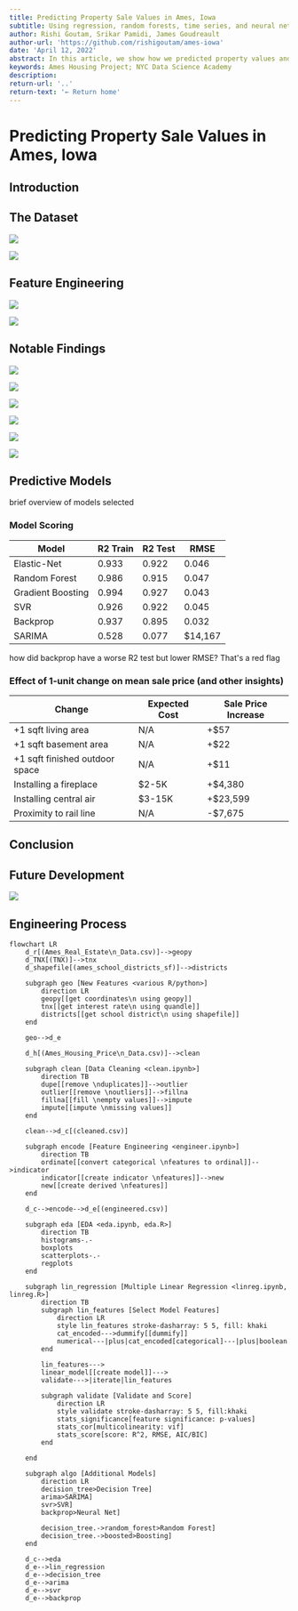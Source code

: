 ```yaml
---
title: Predicting Property Sale Values in Ames, Iowa
subtitle: Using regression, random forests, time series, and neural networks
author: Rishi Goutam, Srikar Pamidi, James Goudreault
author-url: 'https://github.com/rishigoutam/ames-iowa'
date: 'April 12, 2022'
abstract: In this article, we show how we predicted property values and evaluated the Ames housing market
keywords: Ames Housing Project; NYC Data Science Academy
description:
return-url: '..'
return-text: '← Return home'
---
```


# Predicting Property Sale Values in Ames, Iowa

## Introduction


## The Dataset
![](https://hackmd.io/_uploads/BJHVDyamc.png)

![](https://hackmd.io/_uploads/B18cPJTXc.png)


## Feature Engineering
![](https://hackmd.io/_uploads/S1CrD1pm9.png)

![](https://hackmd.io/_uploads/S1hIv1aX9.png)

## Notable Findings
![](https://hackmd.io/_uploads/SkHOvJTm9.png)

![](https://hackmd.io/_uploads/BJGKPyTm9.png)

![](https://hackmd.io/_uploads/S1qoPJpmc.png)

![](https://hackmd.io/_uploads/ryrnPJam9.png)

![](https://hackmd.io/_uploads/ryhawk6Xq.png)

![](https://hackmd.io/_uploads/rJhAv1p79.png)


## Predictive Models

brief overview of models selected


### Model Scoring

| Model            | R2 Train | R2 Test  | RMSE     |
| --------         | -------- | -------- | -------- |
| Elastic-Net      | 0.933    | 0.922    | 0.046    |
| Random Forest    | 0.986    | 0.915    | 0.047    |
| Gradient Boosting| 0.994    | 0.927    | 0.043    |
| SVR              | 0.926    | 0.922    | 0.045    |
| Backprop         | 0.937    | 0.895    | 0.032    |
| SARIMA           | 0.528    | 0.077    |$14,167   |

how did backprop have a worse R2 test but lower RMSE? That's a red flag


### Effect of 1-unit change on mean sale price (and other insights)

| Change                         | Expected Cost | Sale Price Increase |
| ------------------------------ | ------------- | ------------------- |
| +1 sqft living area            | N/A           | +$57                |
| +1 sqft basement area          | N/A           | +$22                |
| +1 sqft finished outdoor space | N/A           | +$11                |
| Installing a fireplace         | $2-5K         | +$4,380             |
| Installing central air         | $3-15K        | +$23,599            |
| Proximity to rail line         | N/A           | -$7,675             |

## Conclusion

## Future Development

![](https://hackmd.io/_uploads/BJHvdyaQ5.png)

## Engineering Process

```mermaid
flowchart LR
    d_r[(Ames_Real_Estate\n_Data.csv)]-->geopy
    d_TNX[(TNX)]-->tnx
    d_shapefile[(ames_school_districts_sf)]-->districts
    
    subgraph geo [New Features <various R/python>]
        direction LR
        geopy[[get coordinates\n using geopy]]
        tnx[[get interest rate\n using quandle]]
        districts[[get school district\n using shapefile]]
    end
    
    geo-->d_e

    d_h[(Ames_Housing_Price\n_Data.csv)]-->clean
    
    subgraph clean [Data Cleaning <clean.ipynb>]
        direction TB
        dupe[[remove \nduplicates]]-->outlier
        outlier[[remove \noutliers]]-->fillna
        fillna[[fill \nempty values]]-->impute
        impute[[impute \nmissing values]]
    end
    
    clean-->d_c[(cleaned.csv)]
    
    subgraph encode [Feature Engineering <engineer.ipynb>]
        direction TB
        ordinate[[convert categorical \nfeatures to ordinal]]-->indicator
        indicator[[create indicator \nfeatures]]-->new
        new[[create derived \nfeatures]]
    end
    
    d_c-->encode-->d_e[(engineered.csv)]
    
    subgraph eda [EDA <eda.ipynb, eda.R>]
        direction TB
        histograms-.-
        boxplots
        scatterplots-.-
        regplots
    end
    
    subgraph lin_regression [Multiple Linear Regression <linreg.ipynb, linreg.R>]
        direction TB
        subgraph lin_features [Select Model Features]
            direction LR
            style lin_features stroke-dasharray: 5 5, fill: khaki
            cat_encoded--->dummify[[dummify]]
            numerical---|plus|cat_encoded[categorical]---|plus|boolean
        end
        
        lin_features--->
        linear_model[[create model]]--->
        validate--->|iterate|lin_features
        
        subgraph validate [Validate and Score]
            direction LR
            style validate stroke-dasharray: 5 5, fill:khaki
            stats_significance[feature significance: p-values]
            stats_cor[multicolinearity: vif]
            stats_score[score: R^2, RMSE, AIC/BIC]
        end
        
    end
    
    subgraph algo [Additional Models]
        direction LR
        decision_tree>Decision Tree]
        arima>SARIMA]
        svr>SVR]
        backprop>Neural Net]
        
        decision_tree.->random_forest>Random Forest]
        decision_tree.->boosted>Boosting]
    end
    
    d_c-->eda
    d_e-->lin_regression
    d_e-->decision_tree
    d_e-->arima
    d_e-->svr
    d_e-->backprop
```

